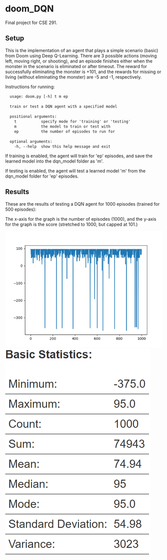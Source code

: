 # doom_DQN
Final project for CSE 291.

## Setup
This is the implementation of an agent that plays a simple scenario (basic) from Doom using Deep Q-Learning.
There are 3 possible actions (moving left, moving right, or shooting), and an episode finishes either when the monster in the scenario is eliminated or after timeout. The reward for successfully eliminating the monster is +101, and the rewards for missing or living (without eliminating the monster) are -5 and -1, respectively.
 
Instructions for running:
```
  usage: doom.py [-h] t m ep

  train or test a DQN agent with a specified model

  positional arguments:
    t           specify mode for 'training' or 'testing'
    m           the model to train or test with
    ep          the number of episodes to run for

  optional arguments:
    -h, --help  show this help message and exit
```
If training is enabled, the agent will train for 'ep' episodes, and save the learned model into the dqn_model folder as 'm'. 

If testing is enabled, the agent will test a learned model 'm' from the dqn_model folder for 'ep' episodes.

## Results
These are the results of testing a DQN agent for 1000 episodes (trained for 500 episodes):

The x-axis for the graph is the number of episodes (1000), and the y-axis for the graph is the score (stretched to 1000, but capped at 101.)

![Graph (max score is 101)](https://github.com/danielytan/doom_DQN/blob/master/results/500training%2C1000testing.png)
![Statistics](https://github.com/danielytan/doom_DQN/blob/master/results/500training%2C1000testing_stats.png)
